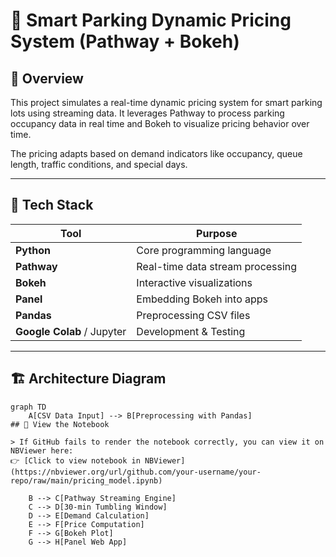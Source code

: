 # 🚗 Smart Parking Dynamic Pricing System (Pathway + Bokeh)

## 📌 Overview

This project simulates a real-time dynamic pricing system for smart parking lots using streaming data. It leverages Pathway to process parking occupancy data in real time and Bokeh to visualize pricing behavior over time. 

The pricing adapts based on demand indicators like occupancy, queue length, traffic conditions, and special days.

---

## 🧰 Tech Stack

| Tool        | Purpose                        |
|-------------|--------------------------------|
| **Python**  | Core programming language      |
| **Pathway** | Real-time data stream processing |
| **Bokeh**   | Interactive visualizations     |
| **Panel**   | Embedding Bokeh into apps      |
| **Pandas**  | Preprocessing CSV files        |
| **Google Colab** / Jupyter | Development & Testing |

---

## 🏗️ Architecture Diagram

```mermaid
graph TD
    A[CSV Data Input] --> B[Preprocessing with Pandas]
## 📘 View the Notebook

> If GitHub fails to render the notebook correctly, you can view it on NBViewer here:  
👉 [Click to view notebook in NBViewer](https://nbviewer.org/url/github.com/your-username/your-repo/raw/main/pricing_model.ipynb)

    B --> C[Pathway Streaming Engine]
    C --> D[30-min Tumbling Window]
    D --> E[Demand Calculation]
    E --> F[Price Computation]
    F --> G[Bokeh Plot]
    G --> H[Panel Web App]
